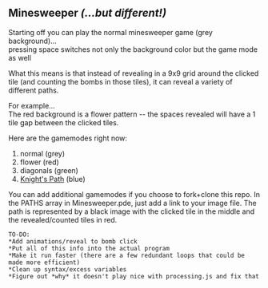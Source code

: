 Minesweeper *(...but different!)*
---
Starting off you can play the normal minesweeper game (grey background)...    
pressing space switches not only the background color but the game mode as well    

What this means is that instead of revealing in a 9x9 grid around the clicked tile (and counting the bombs in those tiles), it can reveal a variety of different paths.

For example...    
The red background is a flower pattern -- the spaces revealed will have a 1 tile gap between the clicked tiles. 

Here are the gamemodes right now:
1. normal (grey)
2. flower (red)
3. diagonals (green)
4. [Knight's Path](https://en.wikipedia.org/wiki/Knight%27s_tour) (blue)

You can add additional gamemodes if you choose to fork+clone this repo. In the PATHS array in Minesweeper.pde, just add a link to your image file. The path is represented by a black image with the clicked tile in the middle and the revealed/counted tiles in red.

```
TO-DO:
*Add animations/reveal to bomb click
*Put all of this info into the actual program
*Make it run faster (there are a few redundant loops that could be made more efficient)
*Clean up syntax/excess variables
*Figure out *why* it doesn't play nice with processing.js and fix that
````
